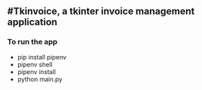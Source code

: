 #Tkinvoice, a tkinter invoice management application
---

### To run the app

- pip install pipenv
- pipenv shell
- pipenv install
- python main.py
